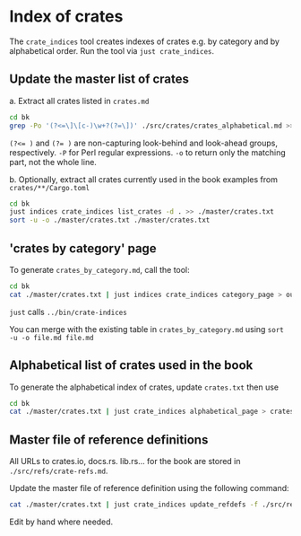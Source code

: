 # Index of crates

The `crate_indices` tool creates indexes of crates e.g. by category and by alphabetical order.
Run the tool via `just crate_indices`.

## Update the master list of crates

a. Extract all crates listed in `crates.md`

```sh
cd bk
grep -Po '(?<=\]\[c-)\w+?(?=\])' ./src/crates/crates_alphabetical.md >> ./master/crates.txt
```

`(?<= )` and `(?= )` are non-capturing look-behind and look-ahead groups, respectively.
`-P` for Perl regular expressions.
`-o` to return only the matching part, not the whole line.

b. Optionally, extract all crates currently used in the book examples from `crates/**/Cargo.toml`

```sh
cd bk
just indices crate_indices list_crates -d . >> ./master/crates.txt
sort -u -o ./master/crates.txt ./master/crates.txt
```

## 'crates by category' page

To generate `crates_by_category.md`, call the tool:

```sh
cd bk
cat ./master/crates.txt | just indices crate_indices category_page > output.md
```

`just` calls `../bin/crate-indices`

You can merge with the existing table in `crates_by_category.md` using `sort -u -o file.md file.md`

## Alphabetical list of crates used in the book

To generate the alphabetical index of crates, update `crates.txt` then use

```sh
cd bk
cat ./master/crates.txt | just crate_indices alphabetical_page > crates_alphabetical.md
```

## Master file of reference definitions

All URLs to crates.io, docs.rs. lib.rs... for the book are stored in `./src/refs/crate-refs.md`.

Update the master file of reference definition using the following command:

```sh
cat ./master/crates.txt | just crate_indices update_refdefs -f ./src/refs/crate-refs.md
```

Edit by hand where needed.
